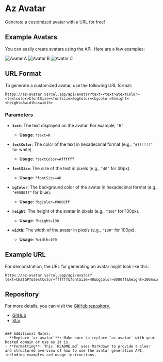 # Az Avatar

Generate a customized avatar with a URL for free!

## Example Avatars

You can easily create avatars using the API. Here are a few examples:

![Avatar A](https://az-avatar.vercel.app/api/avatar?text=A&height=100&width=100&bgColor=yellow&textColor=black)
![Avatar B](https://az-avatar.vercel.app/api/avatar?text=B&height=100&width=100&bgColor=red&textColor=black)
![Avatar C](https://az-avatar.vercel.app/api/avatar?text=C&height=100&width=100&bgColor=blue&textColor=black)

## URL Format

To generate a customized avatar, use the following URL format:

```
https://az-avatar.vercel.app/api/avatar?text=<text>&textColor=<textcolor>&fontSize=<fontsize>&bgColor=<bgcolor>&height=<height>&width=<width>
```

### Parameters

- **`text`**: The text displayed on the avatar. For example, `"R"`.
  - **Usage**: `?text=R`

- **`textColor`**: The color of the text in hexadecimal format (e.g., `"#ffffff"` for white).
  - **Usage**: `?textColor=#ffffff`

- **`fontSize`**: The size of the text in pixels (e.g., `"40"` for 40px).
  - **Usage**: `?fontSize=40`

- **`bgColor`**: The background color of the avatar in hexadecimal format (e.g., `"#0000ff"` for blue).
  - **Usage**: `?bgColor=#0000ff`

- **`height`**: The height of the avatar in pixels (e.g., `"100"` for 100px).
  - **Usage**: `?height=100`

- **`width`**: The width of the avatar in pixels (e.g., `"100"` for 100px).
  - **Usage**: `?width=100`

## Example URL

For demonstration, the URL for generating an avatar might look like this:

```
https://az-avatar.vercel.app/api/avatar?text=ChatGPT&textColor=ffffff&fontSize=40&bgColor=0000ff&height=100&width=100
```

## Repository

For more details, you can visit the [GitHub repository](https://github.com/r2hu1/az-avatar).

- [GitHub](https://github.com/r2hu1/az-avatar)
- [Star](https://github.com/r2hu1/az-avatar)
```

### Additional Notes:
- **Replace `az-avatar`**: Make sure to replace `az-avatar` with your hosted domain or use as it is.
- **Formatting**: This `README.md` uses Markdown to provide a clear and structured overview of how to use the avatar generation API, including examples and usage instructions.

